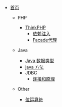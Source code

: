 * [首页](/#)	
  * PHP	
    
    * [ThinkPHP](php/thinkphp)		
    	* [依赖注入](php/thinkphp_ioc)	
    	* [Facade代理](php/thinkphp_facade)
  * Java
    * [Java 数据类型](java/java_01)
    * [java 方法](java/java_02)
    * JDBC
      * [连接和原理](java_jdbc_01)
  * Other
    * [位运算符](bitoperation)
